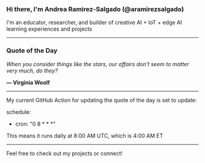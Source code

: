 ### Hi there, I'm Andrea Ramirez-Salgado (@aramirezsalgado)

I'm an educator, researcher, and builder of creative AI + IoT + edge AI learning experiences and projects

---

### Quote of the Day
<!--QUOTE_START-->
_When you consider things like the stars, our affairs don't seem to matter very much, do they?_

**— Virginia Woolf**
<!--QUOTE_END-->

---
My current GitHub Action for updating the quote of the day is set to update:

schedule:
  - cron: "0 8 * * *"


This means it runs daily at 8:00 AM UTC, which is 4:00 AM ET

---

Feel free to check out my projects or connect!
